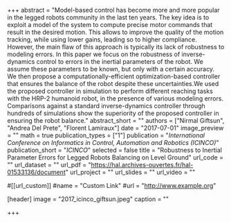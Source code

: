+++
abstract = "Model-based control has become more and more popular in the legged robots community in the last ten years. The key idea is to exploit a model of the system to compute precise motor commands that result in the desired motion. This allows to improve the quality of the motion tracking, while using lower gains, leading so to higher compliance. However, the main flaw of this approach is typically its lack of robustness to modeling errors. In this paper we focus on the robustness of inverse-dynamics control to errors in the inertial parameters of the robot. We assume these parameters to be known, but only with a certain accuracy. We then propose a computationally-efficient optimization-based controller that ensures the balance of the robot despite these uncertainties.We used the proposed controller in simulation to perform different reaching tasks with the HRP-2 humanoid robot, in the presence of various modeling errors. Comparisons against a standard inverse-dynamics controller through hundreds of simulations show the superiority of the proposed controller in ensuring the robot balance."
abstract_short = ""
authors = ["Nirmal Giftsun", "Andrea Del Prete", "Florent Lamiraux"]
date = "2017-07-01"
image_preview = ""
math = true
publication_types = ["1"]
publication = "*International Conference on Informatics in Control, Automation and Robotics (ICINCO)*"
publication_short = "*ICINCO*"
selected = false
title = "Robustness to Inertial Parameter Errors for Legged Robots Balancing on Level Ground"
url_code = ""
url_dataset = ""
url_pdf = "https://hal.archives-ouvertes.fr/hal-01533136/document"
url_project = ""
url_slides = ""
url_video = ""

#[[url_custom]]
#name = "Custom Link"
#url = "http://www.example.org"

[header]
image = "2017_icinco_giftsun.jpeg"
caption = ""

+++

